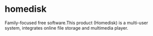 # homedisk
Family-focused free software.This product (Homedisk) is a multi-user system, integrates online file storage and multimedia player. 
